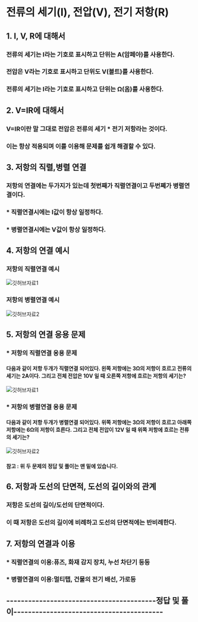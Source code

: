 # 전류의 세기(I), 전압(V), 전기 저항(R)
## 1. I, V, R에 대해서
### 전류의 세기는 I라는 기호로 표시하고 단위는 A(암페아)를 사용한다.
### 전압은 V라는 기호로 표시하고 단위도 V(볼트)를 사용한다.
### 전류의 세기는 I라는 기호로 표시하고 단위는 Ω(옴)를 사용한다.
## 2. V=IR에 대해서
### V=IR이란 말 그대로 전압은 전류의 세기 * 전기 저항라는 것이다.
### 이는 항상 적용되며 이를 이용해 문제를 쉽개 해결할 수 있다.
## 3. 저항의 직렬,병렬 연결
### 저항의 연결에는 두가지가 있는데 첫번째가 직렬연결이고 두번쩨가 병렬연결이다.
### * 직렬연결시에는 I값이 항상 일정하다.
### * 병렬연결시에는 V값이 항상 일정하다.
## 4. 저항의 연결 예시
### 저항의 직렬연결 예시

![깃허브자료1](https://user-images.githubusercontent.com/72057688/96129725-f7caa880-0f31-11eb-9319-25ae354fddfc.png)

### 저항의 병렬연결 예시

![깃허브자료2](https://user-images.githubusercontent.com/72057688/96129817-116bf000-0f32-11eb-8b32-292c3f968f48.png)

## 5. 저항의 연결 응용 문제 
### * 저항의 직렬연결 응용 문제
#### 다음과 같이 저항 두개가 직렬연결 되어있다. 왼쪽 저항에는 3Ω의 저항이 흐르고 전류의 세기는 2A이다. 그리고 전체 전압은 10V 일 때 오른쪽 저항에 흐르는 저항의 세기는?

![깃허브자료1](https://user-images.githubusercontent.com/72057688/96129725-f7caa880-0f31-11eb-9319-25ae354fddfc.png)

### * 저항의 병렬연결 응용 문제
#### 다음과 같이 저항 두개가 병렬연결 되어있다. 위쪽 저항에는 3Ω의 저항이 흐르고 아래쪽 저항에는 6Ω의 저항이 흐른다. 그리고 전체 전압이 12V 일 때 위쪽 저항에 흐르는 전류의 세기는?

![깃허브자료2](https://user-images.githubusercontent.com/72057688/96129817-116bf000-0f32-11eb-8b32-292c3f968f48.png)

#### 참고  : 위 두 문제의 정답 및 풀이는 맨 밑에 있습니다.
## 6. 저항과 도선의 단면적, 도선의 길이와의 관계
### 저항은 도선의 길이/도선의 단면적이다.
### 이 때 저항은 도선의 길이에 비례하고 도선의 단면적에는 반비례한다.
## 7. 저항의 연결과 이용
### * 직렬연결의 이용:퓨즈, 화재 감지 장치, 누선 차단기 등등
### * 병렬연결의 이용:멀티탭, 건물의 전기 배선, 가로등
## -----------------------------------------정답 및 풀이-----------------------------------------
